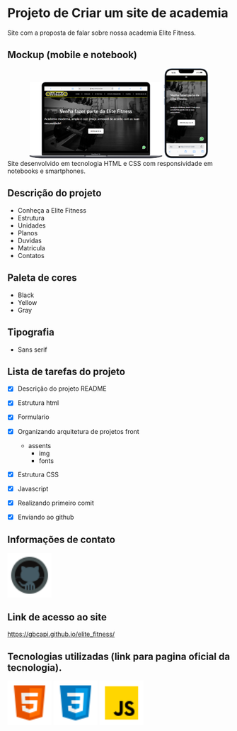 # Projeto de Criar um site de academia 
 Site com a proposta de falar sobre nossa academia Elite Fitness.

## Mockup (mobile e notebook)

<div align=center>
    <img src="./assents/img/Macbook-Air-127.0.0.1.png" width=300>
    <img src="./assents/img/iPhone-13-PRO-127.0.0.1.png" width=100>    
</div> 
 Site desenvolvido em tecnologia HTML e CSS com responsividade em notebooks e smartphones.

## Descrição do projeto

 - Conheça a Elite Fitness
 - Estrutura 
 - Unidades
 - Planos 
 - Duvidas
 - Matricula 
 - Contatos

## Paleta de cores

- Black
- Yellow
- Gray

## Tipografia

- Sans serif

## Lista de tarefas do projeto

- [x] Descrição do projeto README
- [x] Estrutura html
- [x] Formulario
- [x] Organizando arquitetura de projetos front
    - assents
        - img
        - fonts      
- [x] Estrutura CSS
- [x] Javascript
- [x] Realizando primeiro comit  
- [x] Enviando ao github


## Informações de contato
<a href="https://github.com/gbcapi" target="_blank"><img src="./assents/img/icons8-github-48.png" width=100> </a>


## Link de acesso ao site
https://gbcapi.github.io/elite_fitness/

## Tecnologias utilizadas (link para pagina oficial da tecnologia).

<a href="https://html.com/" target="_blank"><img src="./assents/img/icons8-html-48.png" width=100></a>
<a href="https://css3.com/" target="_blank"><img src="./assents/img/icons8-css-48.png" width=100></a>
<a href="https://www.javascript.com/" target="_blank"><img src="./assents/img/icons8-javascript-48.png" width=100></a>  











